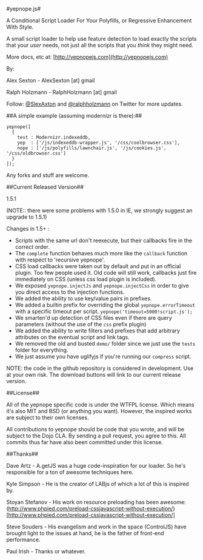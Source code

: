 #yepnope.js#

A Conditional Script Loader For Your Polyfills, or Regressive Enhancement With Style.

A small script loader to help use feature detection to load exactly the scripts that your _user_ needs, not just all the scripts that you _think_ they might need.

More docs, etc at: [http://yepnopejs.com](http://yepnopejs.com)

By:

Alex Sexton - AlexSexton [at] gmail

Ralph Holzmann - RalphHolzmann [at] gmail


Follow: [@SlexAxton](http://twitter.com/SlexAxton) and [@ralphholzmann](http://twitter.com/ralphholzmann) on Twitter for more updates.

##A simple example (assuming modernizr is there):##

    yepnope([
      {
        test : Modernizr.indexeddb,
        yep  : ['/js/indexeddb-wrapper.js', '/css/coolbrowser.css'],
        nope : ['/js/polyfills/lawnchair.js', '/js/cookies.js', '/css/oldbrowser.css']
      }
    ]);

Any forks and stuff are welcome.

##Current Released Version##

1.5.1

(NOTE:: there were some problems with 1.5.0 in IE, we strongly suggest an upgrade to 1.5.1)

Changes in 1.5+ :

* Scripts with the same url don't reexecute, but their callbacks fire in the correct order.
* The `complete` function behaves much more like the `callback` function with respect to 'recursive yepnope'.
* CSS load callbacks were taken out by default and put in an official plugin. Too few people used it. Old code will still work, callbacks just fire immediately on CSS (unless css load plugin is included).
* We exposed `yepnope.injectJs` and `yepnope.injectCss` in order to give you direct access to the injection functions.
* We added the ability to use key/value pairs in prefixes.
* We added a builtin prefix for overriding the global `yepnope.errorTimeout` with a specific timeout per script. `yepnope('timeout=5000!script.js');`
* We smarten'd up detection of CSS files even if there are query parameters (without the use of the `css` prefix plugin)
* We added the ability to write filters and prefixes that add arbitrary attributes on the eventual script and link tags.
* We removed the old and busted `demo/` folder since we just use the `tests` folder for everything.
* We just assume you have uglifyjs if you're running our `compress` script.

NOTE: the code in the github repository is considered in development. Use at your own risk. The download buttons will link to our current release version.

##License##

All of the yepnope specific code is under the WTFPL license. Which means it's also MIT and BSD (or anything you want). However, the inspired works are subject to their own licenses.

All contributions to yepnope should be code that you wrote, and will be subject to the Dojo CLA. By sending a pull request, you agree to this. All commits thus far have also been committed under this license.

##Thanks##

Dave Artz       - A.getJS was a huge code-inspiration for our loader. So he's responsible for a ton of awesome techniques here.

Kyle Simpson    - He is the creator of LABjs of which a lot of this is inspired by.

Stoyan Stefanov - His work on resource preloading has been awesome: (http://www.phpied.com/preload-cssjavascript-without-execution/)[http://www.phpied.com/preload-cssjavascript-without-execution/]

Steve Souders   - His evangelism and work in the space (ControlJS) have brought light to the issues at hand, he is the father of front-end performance.

Paul Irish      - Thanks or whatever.
